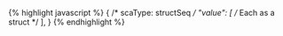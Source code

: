 {% highlight javascript %}
{
    /* scaType: structSeq */
    "value": [ /* Each as a struct */ ],
}
{% endhighlight %}